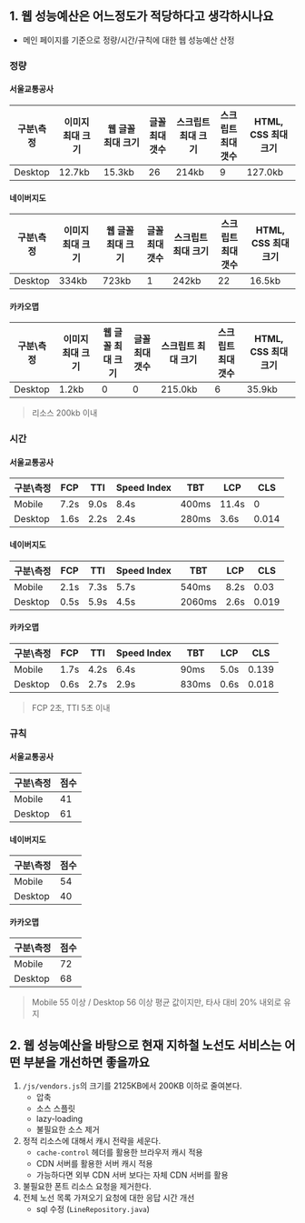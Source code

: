 ## 1. 웹 성능예산은 어느정도가 적당하다고 생각하시나요

- 메인 페이지를 기준으로 정량/시간/규칙에 대한 웹 성능예산 산정

### 정량

#### 서울교통공사

| 구분\측정 | 이미지 최대 크기 | 웹 글꼴 최대 크기 | 글꼴 최대 갯수 | 스크립트 최대 크기 | 스크립트 최대 갯수 | HTML, CSS 최대 크기 |
|-----------|------------------|-------------------|----------------|--------------------|--------------------|---------------------|
|  Desktop  | 12.7kb           | 15.3kb            | 26             | 214kb              | 9                  | 127.0kb             |

#### 네이버지도

| 구분\측정 | 이미지 최대 크기 | 웹 글꼴 최대 크기 | 글꼴 최대 갯수 | 스크립트 최대 크기 | 스크립트 최대 갯수 | HTML, CSS 최대 크기 |
|-----------|------------------|-------------------|----------------|--------------------|--------------------|---------------------|
|  Desktop  | 334kb            | 723kb             | 1              | 242kb              | 22                 | 16.5kb              |

#### 카카오맵

| 구분\측정 | 이미지 최대 크기 | 웹 글꼴 최대 크기 | 글꼴 최대 갯수 | 스크립트 최대 크기 | 스크립트 최대 갯수 | HTML, CSS 최대 크기 |
|-----------|------------------|-------------------|----------------|--------------------|--------------------|---------------------|
|  Desktop  | 1.2kb            | 0                 | 0              | 215.0kb            | 6                  | 35.9kb              |

> 리소스 200kb 이내

### 시간

#### 서울교통공사

|  구분\측정  |  FCP   |  TTI   | Speed Index |  TBT   |  LCP   |  CLS   |
|-------------|--------|--------|-------------|--------|--------|--------|
| Mobile      | 7.2s   | 9.0s   | 8.4s        | 400ms  | 11.4s  | 0      |
| Desktop     | 1.6s   | 2.2s   | 2.4s        | 280ms  | 3.6s   | 0.014  |

#### 네이버지도

|  구분\측정  |  FCP   |  TTI   | Speed Index |  TBT   |  LCP   |  CLS   |
|-------------|--------|--------|-------------|--------|--------|--------|
| Mobile      | 2.1s   | 7.3s   | 5.7s        | 540ms  | 8.2s   | 0.03   |
| Desktop     | 0.5s   | 5.9s   | 4.5s        | 2060ms | 2.6s   | 0.019  |

#### 카카오맵

|  구분\측정  |  FCP   |  TTI   | Speed Index |  TBT   |  LCP   |  CLS   |
|-------------|--------|--------|-------------|--------|--------|--------|
| Mobile      | 1.7s   | 4.2s   | 6.4s        | 90ms   | 5.0s   | 0.139  |
| Desktop     | 0.6s   | 2.7s   | 2.9s        | 830ms  | 0.6s   | 0.018  |

> FCP 2초, TTI 5초 이내

### 규칙

#### 서울교통공사

|  구분\측정  |  점수  |
|-------------|--------|
| Mobile      | 41     |
| Desktop     | 61     |

#### 네이버지도

|  구분\측정  |  점수  |
|-------------|--------|
| Mobile      | 54     |
| Desktop     | 40     |

#### 카카오맵

|  구분\측정  |  점수  |
|-------------|--------|
| Mobile      | 72     |
| Desktop     | 68     |

> Mobile 55 이상 / Desktop 56 이상
> 평균 값이지만, 타사 대비 20% 내외로 유지

## 2. 웹 성능예산을 바탕으로 현재 지하철 노선도 서비스는 어떤 부분을 개선하면 좋을까요

1. `/js/vendors.js`의 크기를 2125KB에서 200KB 이하로 줄여본다.
    - 압축
    - 소스 스플릿
    - lazy-loading
    - 불필요한 소스 제거
2. 정적 리소스에 대해서 캐시 전략을 세운다.
    - `cache-control` 헤더를 활용한 브라우저 캐시 적용
    - CDN 서버를 활용한 서버 캐시 적용
    - 가능하다면 외부 CDN 서버 보다는 자체 CDN 서버를 활용
3. 불필요한 폰트 리소스 요청을 제거한다.
4. 전체 노선 목록 가져오기 요청에 대한 응답 시간 개선
    - sql 수정 (`LineRepository.java`)
